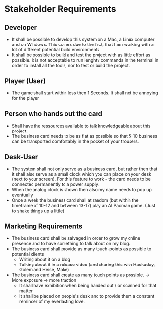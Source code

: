 # Stakeholder Requirements
## Developer
- It shall be possible to develop this system on a Mac, a Linux computer and on Windows. This comes due to the fact, that I am working with a lot of different potential build environments
- It shall be possible to build and test the project with as little effort as possible. It is not acceptable to run lenghty commands in the terminal in order to install all the tools, nor to test or build the project.

## Player (User)
- The game shall start within less then 1 Seconds. It shall not be annoying for the player

## Person who hands out the card
- Shall have the ressources available to talk knowledgeable about this project.
- The business card needs to be as flat as possible so that 5-10 business can be transported comfortably in the pocket of your trousers.

## Desk-User
- The system shall not only serve as a business card, but rather then that it shall also serve as a small clock which you can place on your desk (next to your screen). For this feature to work - the card needs to be connected permanently to a power supply.
- When the analog clock is shown then also my name needs to pop up eventually
- Once a week the business card shall at random (but within the timeframe of 10-12 and between 13-17) play an AI Pacman game. (Just to shake things up a little)

## Marketing Requirements
- The business card shall be salvaged in order to grow my online presence and to have something to talk about on my blog.
- The business card shall provide as many touch-points as possible to potential clients
    - Writing about it on a blog
    - Talking about it in a release video (and sharing this with Hackaday, Golem and Heise, Make)
- The business card shall create as many touch points as possible. -> More exposure -> more traction
    - It shall have exhibition when being handed out / or scanned for that matter
    - It shall be placed on people's desk and to provide them a constant reminder of my everlasting love.



